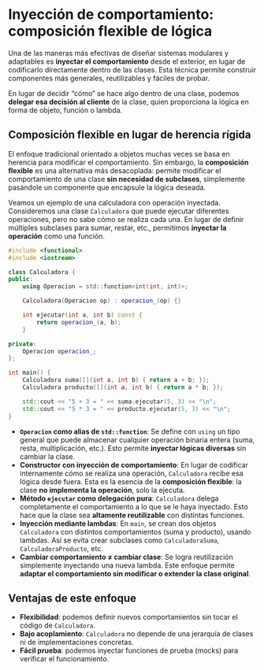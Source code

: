# Inyección de comportamiento: composición flexible de lógica

Una de las maneras más efectivas de diseñar sistemas modulares y adaptables es **inyectar el comportamiento** desde el exterior, en lugar de codificarlo directamente dentro de las clases. Esta técnica permite construir componentes más generales, reutilizables y fáciles de probar.

En lugar de decidir “cómo” se hace algo dentro de una clase, podemos **delegar esa decisión al cliente** de la clase, quien proporciona la lógica en forma de objeto, función o lambda.


## Composición flexible en lugar de herencia rígida

El enfoque tradicional orientado a objetos muchas veces se basa en herencia para modificar el comportamiento. Sin embargo, la **composición flexible** es una alternativa más desacoplada: permite modificar el comportamiento de una clase **sin necesidad de subclases**, simplemente pasándole un componente que encapsule la lógica deseada.

Veamos un ejemplo de una calculadora con operación inyectada. Consideremos una clase `Calculadora` que puede ejecutar diferentes operaciones, pero no sabe cómo se realiza cada una. En lugar de definir múltiples subclases para sumar, restar, etc., permitimos **inyectar la operación** como una función.

```cpp
#include <functional>
#include <iostream>

class Calculadora {
public:
    using Operacion = std::function<int(int, int)>;

    Calculadora(Operacion op) : operacion_(op) {}

    int ejecutar(int a, int b) const {
        return operacion_(a, b);
    }

private:
    Operacion operacion_;
};

int main() {
    Calculadora suma([](int a, int b) { return a + b; });
    Calculadora producto([](int a, int b) { return a * b; });

    std::cout << "5 + 3 = " << suma.ejecutar(5, 3) << "\n";
    std::cout << "5 * 3 = " << producto.ejecutar(5, 3) << "\n";
}
```

* **`Operacion` como alias de `std::function`**: Se define con `using` un tipo general que puede almacenar cualquier operación binaria entera (suma, resta, multiplicación, etc.). Esto permite **inyectar lógicas diversas** sin cambiar la clase.
* **Constructor con inyección de comportamiento**:  En lugar de codificar internamente cómo se realiza una operación, `Calculadora` recibe esa lógica desde fuera. Esta es la esencia de la **composición flexible**: la clase **no implementa la operación**, solo la ejecuta.
* **Método `ejecutar` como delegación pura**: `Calculadora` delega completamente el comportamiento a lo que se le haya inyectado. Esto hace que la clase sea **altamente reutilizable** con distintas funciones.
* **Inyección mediante lambdas**: En `main`, se crean dos objetos `Calculadora` con distintos comportamientos (suma y producto), usando lambdas. Así se evita crear subclases como `CalculadoraSuma`, `CalculadoraProducto`, etc.
* **Cambiar comportamiento ≠ cambiar clase**: Se logra reutilización simplemente inyectando una nueva lambda.  Este enfoque permite **adaptar el comportamiento sin modificar o extender la clase original**.

## Ventajas de este enfoque

* **Flexibilidad**: podemos definir nuevos comportamientos sin tocar el código de `Calculadora`.
* **Bajo acoplamiento**: `Calculadora` no depende de una jerarquía de clases ni de implementaciones concretas.
* **Fácil prueba**: podemos inyectar funciones de prueba (mocks) para verificar el funcionamiento.

